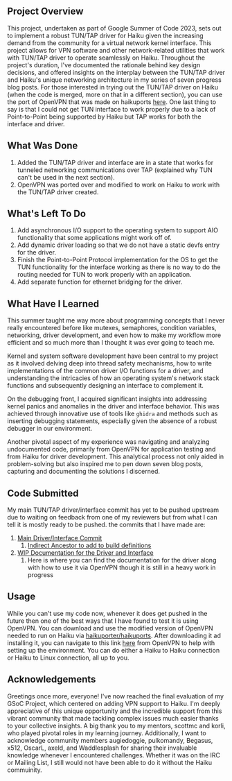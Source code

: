 ## Project Overview
This project, undertaken as part of Google Summer of Code 2023, sets out to implement a robust TUN/TAP driver for Haiku given the increasing demand from the community for a virtual network kernel interface. This project allows for VPN software and other network-related utilities that work with TUN/TAP driver to operate seamlessly on Haiku. Throughout the project's duration, I've documented the rationale behind key design decisions, and offered insights on the interplay between the TUN/TAP driver and Haiku's unique networking architecture in my series of seven progress blog posts. For those interested in trying out the TUN/TAP driver on Haiku (when the code is merged, more on that in a different section), you can use the port of OpenVPN that was made on haikuports [here](https://github.com/haikuports/haikuports/tree/master/net-vpn/openvpn). One last thing to say is that I could not get TUN interface to work properly due to a lack of Point-to-Point being supported by Haiku but TAP works for both the interface and driver. 

## What Was Done
1. Added the TUN/TAP driver and interface are in a state that works for tunneled networking communications over TAP (explained why TUN can't be used in the next section).
2. OpenVPN was ported over and modified to work on Haiku to work with the TUN/TAP driver created. 

## What's Left To Do
1. Add asynchronous I/O support to the operating system to support AIO functionality that some applications might work off of.
2. Add dynamic driver loading so that we do not have a static devfs entry for the driver.
3. Finish the Point-to-Point Protocol implementation for the OS to get the TUN functionality for the interface working as there is no way to do the routing needed for TUN to work properly with an application.
4. Add separate function for ethernet bridging for the driver.

## What Have I Learned
This summer taught me way more about programming concepts that I never really encountered before like mutexes, semaphores, condition variables,  networking, driver development, and even how to make my workflow more efficient and so much more than I thought it was ever going to teach me. 

Kernel and system software development have been central to my project as it involved delving deep into thread safety mechanisms, how to write implementations of the common driver I/O functions for a driver, and understanding the intricacies of how an operating system's network stack functions and subsequently designing an interface to complement it. 

On the debugging front, I acquired significant insights into addressing kernel panics and anomalies in the driver and interface behavior. This was achieved through innovative use of tools like `ghidra` and methods such as inserting debugging statements, especially given the absence of a robust debugger in our environment. 

Another pivotal aspect of my experience was navigating and analyzing undocumented code, primarily from OpenVPN for application testing and from Haiku for driver development. This analytical process not only aided in problem-solving but also inspired me to pen down seven blog posts, capturing and documenting the solutions I discerned.

## Code Submitted
My main TUN/TAP driver/interface commit has yet to be pushed upstream due to waiting on feedback from one of my reviewers but from what I can tell it is mostly ready to be pushed. the commits that I have made are:
1. [Main Driver/Interface Commit](https://review.haiku-os.org/c/haiku/+/6608/)
	1. [Indirect Ancestor to add to build definitions](https://review.haiku-os.org/c/haiku/+/6898/2?usp=related-change)
2. [WIP Documentation for the Driver and Interface](https://review.haiku-os.org/c/haiku/+/6904/1?usp=related-change)
	1. Here is where you can find the documentation for the driver along with how to use it via OpenVPN though it is still in a heavy work in progress

## Usage
While you can't use my code now, whenever it does get pushed in the future then one of the best ways that I have found to test it is using OpenVPN. You can download and use the modified version of OpenVPN needed to run on Haiku via [haikuporter/haikuports](https://github.com/haikuports/haikuporter).  After downloading it ad installing it, you can navigate to this link [here](https://openvpn.net/community-resources/how-to/#setting-up-your-own-certificate-authority-ca-and-generating-certificates-and-keys-for-an-openvpn-server-and-multiple-clients) from OpenVPN to help with setting up the environment. You can do either a Haiku to Haiku connection or Haiku to Linux connection, all up to you.

## Acknowledgements
Greetings once more, everyone! I've now reached the final evaluation of my GSoC Project, which centered on adding VPN support to Haiku. I'm deeply appreciative of this unique opportunity and the incredible support from this vibrant community that made tackling complex issues much easier thanks to your collective insights. A big thank you to my mentors, scottmc and korli, who played pivotal roles in my learning journey. Additionally, I want to acknowledge community members augiedoggie, pulkomandy, Begasus, x512, OscarL, axeld, and Waddlesplash for sharing their invaluable knowledge whenever I encountered challenges. Whether it was on the IRC or Mailing List, I still would not have been able to do it without the Haiku commuinity.
